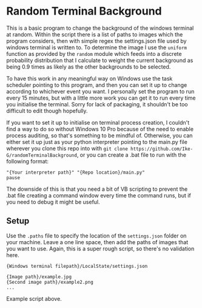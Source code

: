# Random Terminal Background 

This is a basic program to change the background of the windows terminal at random. Within the script there is a list of paths to images which the program considers, then with simple regex the settings.json file used by windows terminal is written to. To determine the image I use the `uniform` function as provided by the `random` module which feeds into a discrete probability distribution that I calculate to weight the current background as being 0.9 times as likely as the other backgrounds to be selected. 

To have this work in any meaningful way on Windows use the task scheduler pointing to this program, and then you can set it up to change according to whichever event you want. I personally set the program to run every 15 minutes, but with a little more work you can get it to run every time you initialise the terminal. Sorry for lack of packaging, it shouldn't be too difficult to edit though hopefully.

If you want to set it up to initialise on terminal process creation, I couldn't find a way to do so without Windows 10 Pro because of the need to enable process auditing, so that's something to be mindful of. Otherwise, you can either set it up just as your python interpreter pointing to the main.py file wherever you clone this repo into with `git clone https://github.com/Ike-G/randomTerminalBackground`, or you can create a .bat file to run with the following format: 

```
"{Your interpreter path}" "{Repo location}/main.py"
pause 
```

The downside of this is that you need a bit of VB scripting to prevent the .bat file creating a command window every time the command runs, but if you need to debug it might be useful.

## Setup 

Use the `.paths` file to specify the location of the `settings.json` folder on your machine. Leave a one line space, then add the paths of images that you want to use. Again, this is a super rough script, so there's no validation here.

```
{Windows terminal filepath}/LocalState/settings.json

{Image path}/example.jpg
{Second image path}/example2.png
...
```

Example script above.
